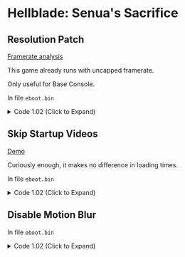 # Hellblade: Senua's Sacrifice

## Resolution Patch

[Framerate analysis](https://youtu.be/DO8zPsX_ahE)

This game already runs with uncapped framerate.

Only useful for Base Console.

In file `eboot.bin`

<details>
<summary>Code 1.02 (Click to Expand)</summary>

```
# all code below must be applied

# allow screenpercentage to be used
8B 05 77 87 20 03 83 38 01 75 0D

8B 05 77 87 20 03 83 38 01 74 0D

# call
48 8B 05 4C 7D 03 03

67 67 E8 7D 0A 22 00

# main code
E8 0C E1 49 01 90 90 90 90 90 90 90 90 90 90 90 90 55 48 89 E5 41 57 41 56 41 54 53 48 89 D3 45 89

E8 0C E1 49 01 90 90 90 90 90 90 90 90 90 90 90 90 C3 48 8B 05 C8 72 E1 02 C7 00 00 00 86 42 C3 89

# Presets:

# 540p target
C7 00 00 00 48 42 C3 89

# 720p target
C7 00 00 00 86 42 C3 89

# 900p target
C7 00 F6 A8 A6 42 C3 89

# 50.0f  = 00 00 48 42
# 67.0f  = 00 00 86 42
# 83.33f = F6 A8 A6 42
```

</details>

## Skip Startup Videos

[Demo](https://cdn.discordapp.com/attachments/650395105479360514/858528041557557278/SkipMovieDemo.mp4)

Curiously enough, it makes no difference in loading times.

In file `eboot.bin`

<details>
<summary>Code 1.02 (Click to Expand)</summary>

```
48 83 BF A0 00 00 00 00 0F 85 87 06 00 00

48 83 BF A0 00 00 00 00 48 E9 87 06 00 00
```

</details>

## Disable Motion Blur

In file `eboot.bin`

<details>
<summary>Code 1.02 (Click to Expand)</summary>

```
66 A9 01 10 75 40

66 A9 01 10 EB 40
```

</details>
